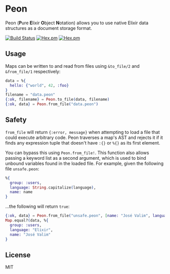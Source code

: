 # Peon

Peon (**P**ure **E**lixir **O**bject **N**otation) allows you to use native Elixir data structures as a document storage format.

[![Build Status](https://travis-ci.org/supernintendo/peon.svg?branch=master)](https://travis-ci.org/supernintendo/peon)
[![Hex.pm](https://img.shields.io/hexpm/v/peon.svg?style=flat)](https://hex.pm/packages/peon/1.0.0)
[![Hex.pm](https://img.shields.io/hexpm/dt/peon.svg?style=flat)](https://hex.pm/packages/peon/1.0.0)

## Usage

Maps can be written to and read from files using `&to_file/2` and `&from_file/1` respectively:

```elixir
data = %{
  hello: {"world", 42, :foo}
}
filename = "data.peon"
{:ok, filename} = Peon.to_file(data, filename)
{:ok, data} = Peon.from_file("data.peon")

```

## Safety

`from_file` will return `{:error, message}` when attempting to load a file that could execute arbitrary code. Peon traverses a map's AST and rejects it if it finds any expression tuple that doesn't have `:{}` or `%{}` as its first element.

You can bypass this using `Peon.from_file!`. This function also allows passing a keyword list as a second argument, which is used to bind unbound variables found in the loaded file. For example, given the following file `unsafe.peon`:

```elixir
%{
  group: :users,
  language: String.capitalize(language),
  name: name
}
```

...the following will return `true`:

```elixir
{:ok, data} = Peon.from_file("unsafe.peon", [name: "José Valim", language: "elixir"])
Map.equal?(data, %{
  group: :users,
  language: "Elixir",
  name: "José Valim"
}
```

## License
MIT
